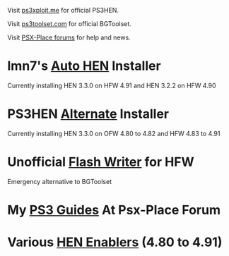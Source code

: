 Visit [ps3xploit.me](http://www.ps3xploit.me/) for official PS3HEN.

Visit [ps3toolset.com](https://www.ps3toolset.com) for official BGToolset.

Visit [PSX-Place forums](https://www.psx-place.com/forums) for help and news.

# lmn7's [Auto HEN](https://ps3addict.github.io/autohen) Installer

Currently installing HEN 3.3.0 on HFW 4.91 and HEN 3.2.2 on HFW 4.90

# PS3HEN [Alternate](https://ps3addict.github.io/alternate) Installer

Currently installing HEN 3.3.0 on OFW 4.80 to 4.82 and HFW 4.83 to 4.91

# Unofficial [Flash Writer](https://ps3addict.github.io/writer/) for HFW

Emergency alternative to BGToolset

# My [PS3 Guides](https://ps3addict.github.io/guides.html) At Psx-Place Forum

# Various [HEN Enablers](https://ps3addict.github.io/enablehen) (4.80 to 4.91)

